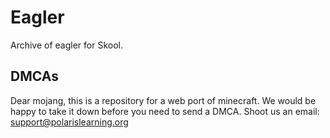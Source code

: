 # Eagler
Archive of eagler for Skool.

## DMCAs
Dear mojang, this is a repository for a web port of minecraft. We would be happy to take it down before you need to send a DMCA. Shoot us an email: support@polarislearning.org
